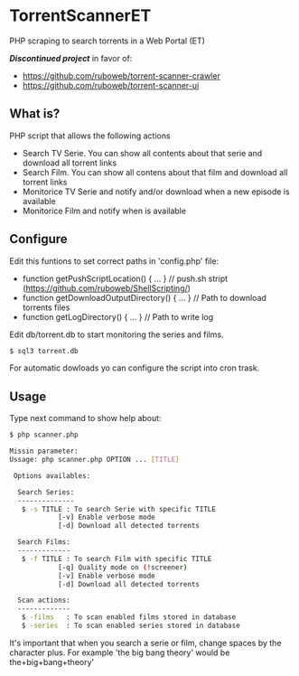 # TorrentScannerET
PHP scraping to search torrents in a Web Portal (ET)


_**Discontinued project**_ in favor of:
 * https://github.com/ruboweb/torrent-scanner-crawler
 * https://github.com/ruboweb/torrent-scanner-ui

## What is?
PHP script that allows the following actions
 - Search TV Serie. You can show all contents about that serie and download all torrent links
 - Search Film. You can show all contens about that film and download all torrent links
 - Monitorice TV Serie and notify and/or download when a new episode is available
 - Monitorice Film and notify when is available

## Configure
Edit this funtions to set correct paths in 'config.php' file:
 * function getPushScriptLocation() { ... } // push.sh stript (https://github.com/ruboweb/ShellScripting/)
 * function getDownloadOutputDirectory() { ... } // Path to download torrents files
 * function getLogDirectory() { ... } // Path to write log

Edit db/torrent.db to start monitoring the series and films.
```sh
$ sql3 torrent.db
```
For automatic dowloads yo can configure the script into cron trask.

## Usage
Type next command to show help about:
```sh
$ php scanner.php

Missin parameter:
Ussage: php scanner.php OPTION ... [TITLE]

 Options availables:

  Search Series:
  --------------
   $ -s TITLE : To search Serie with specific TITLE
            [-v] Enable verbose mode
            [-d] Download all detected torrents

  Search Films:
  -------------
   $ -f TITLE : To search Film with specific TITLE
            [-q] Quality mode on (!screener)
            [-v] Enable verbose mode
            [-d] Download all detected torrents

  Scan actions:
  -------------
   $ -films   : To scan enabled films stored in database
   $ -series  : To scan enabled series stored in database
```

It's important that when you search a serie or film, change spaces by the character plus. For example 'the big bang theory' would be the+big+bang+theory'


